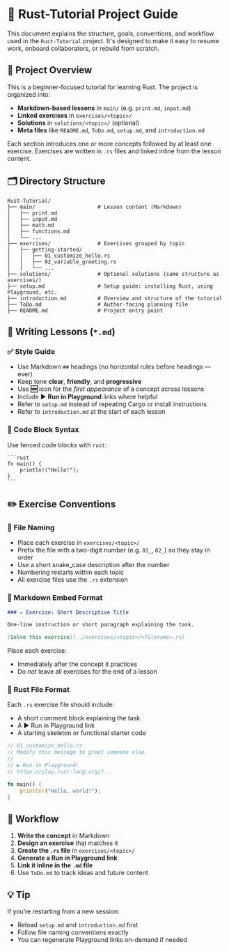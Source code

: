 # 🧭 Rust-Tutorial Project Guide

This document explains the structure, goals, conventions, and workflow used in the `Rust-Tutorial` project. It's designed to make it easy to resume work, onboard collaborators, or rebuild from scratch.

## 📌 Project Overview

This is a beginner-focused tutorial for learning Rust. The project is organized into:

- **Markdown-based lessons** in `main/` (e.g. `print.md`, `input.md`)
- **Linked exercises** in `exercises/<topic>/`
- **Solutions** in `solutions/<topic>/` (optional)
- **Meta files** like `README.md`, `ToDo.md`, `setup.md`, and `introduction.md`

Each section introduces one or more concepts followed by at least one exercise. Exercises are written in `.rs` files and linked inline from the lesson content.

## 🗂 Directory Structure

```
Rust-Tutorial/
├── main/                    # Lesson content (Markdown)
│   ├── print.md
│   ├── input.md
│   ├── math.md
│   ├── functions.md
│   └── ...
├── exercises/               # Exercises grouped by topic
│   ├── getting-started/
│   │   ├── 01_customize_hello.rs
│   │   ├── 02_variable_greeting.rs
│   │   └── ...
├── solutions/               # Optional solutions (same structure as exercises/)
├── setup.md                 # Setup guide: installing Rust, using Playground, etc.
├── introduction.md          # Overview and structure of the tutorial
├── ToDo.md                  # Author-facing planning file
├── README.md                # Project entry point
```

## 📝 Writing Lessons (`*.md`)

### ✅ Style Guide

- Use Markdown `##` headings (no horizontal rules before headings — ever)
- Keep tone **clear**, **friendly**, and **progressive**
- Use **🆕** icon for the *first appearance* of a concept across lessons
- Include ▶️ **Run in Playground** links where helpful
- Refer to `setup.md` instead of repeating Cargo or install instructions
- Refer to `introduction.md` at the start of each lesson

### 🔣 Code Block Syntax

Use fenced code blocks with `rust`:

    ```rust
    fn main() {
        println!("Hello!");
    }
    ```

## ✏️ Exercise Conventions

### 🔢 File Naming

- Place each exercise in `exercises/<topic>/`
- Prefix the file with a two-digit number (e.g. `01_`, `02_`) so they stay in order
- Use a short snake_case description after the number
- Numbering restarts within each topic
- All exercise files use the `.rs` extension


### 🔗 Markdown Embed Format

```markdown
### ✏️ Exercise: Short Descriptive Title

One-line instruction or short paragraph explaining the task.

[Solve this exercise](../exercises/<topic>/<filename>.rs)
```

Place each exercise:
- Immediately after the concept it practices
- Do *not* leave all exercises for the end of a lesson

### 📄 Rust File Format

Each `.rs` exercise file should include:

- A short comment block explaining the task
- A ▶️ Run in Playground link
- A starting skeleton or functional starter code

```rust
// 01_customize_hello.rs
// Modify this message to greet someone else.
//
// ▶️ Run in Playground:
// https://play.rust-lang.org/?...

fn main() {
    println!("Hello, world!");
}
```

## 🔁 Workflow

1. **Write the concept** in Markdown
2. **Design an exercise** that matches it
3. **Create the `.rs` file** in `exercises/<topic>/`
4. **Generate a Run in Playground link**
5. **Link it inline in the `.md` file**
6. Use `ToDo.md` to track ideas and future content

## 💡 Tip

If you’re restarting from a new session:
- Reload `setup.md` and `introduction.md` first
- Follow file naming conventions exactly
- You can regenerate Playground links on-demand if needed

